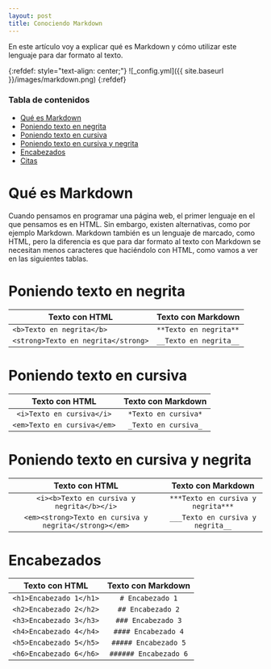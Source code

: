 ```yaml
---
layout: post
title: Conociendo Markdown
---
```


En este artículo voy a explicar qué es Markdown y cómo utilizar este lenguaje para dar formato al texto.

{:refdef: style="text-align: center;"}
![_config.yml]({{ site.baseurl }}/images/markdown.png)
{:refdef}

### Tabla de contenidos
- [Qué es Markdown](#qué-es-markdown)
- [Poniendo texto en negrita](#poniendo-texto-en-negrita)
- [Poniendo texto en cursiva](#poniendo-texto-en-cursiva)
- [Poniendo texto en cursiva y negrita](#poniendo-texto-en-cursiva-y-negrita)
- [Encabezados](#encabezados)
- [Citas](#citas)

# Qué es Markdown
Cuando pensamos en programar una página web, el primer lenguaje en el que pensamos es en HTML. Sin embargo, existen alternativas, como por ejemplo Markdown. Markdown también es un lenguaje de marcado, como HTML, pero la diferencia es que para dar formato al texto con Markdown se necesitan menos caracteres que haciéndolo con HTML, como vamos a ver en las siguientes tablas.

# Poniendo texto en negrita
|Texto con HTML|Texto con Markdown|
|---|---|
|`<b>Texto en negrita</b>`|`**Texto en negrita**`|
|`<strong>Texto en negrita</strong>`|`__Texto en negrita__`|

# Poniendo texto en cursiva
|Texto con HTML|Texto con Markdown|
|:---:|:---:|
|`<i>Texto en cursiva</i>`|`*Texto en cursiva*`|
|`<em>Texto en cursiva</em>`|`_Texto en cursiva_`|

# Poniendo texto en cursiva y negrita
|Texto con HTML|Texto con Markdown|
|:---:|:---:|
|`<i><b>Texto en cursiva y negrita</b></i>`|`***Texto en cursiva y negrita***`|
|`<em><strong>Texto en cursiva y negrita</strong></em>`|`___Texto en cursiva y negrita__`|

# Encabezados
|Texto con HTML|Texto con Markdown|
|:---:|:---:|
|`<h1>Encabezado 1</h1>`|`# Encabezado 1`|
|`<h2>Encabezado 2</h2>`|`## Encabezado 2`|
|`<h3>Encabezado 3</h3>`|`### Encabezado 3`|
|`<h4>Encabezado 4</h4>`|`#### Encabezado 4`|
|`<h5>Encabezado 5</h5>`|`##### Encabezado 5`|
|`<h6>Encabezado 6</h6>`|`###### Encabezado 6`|
